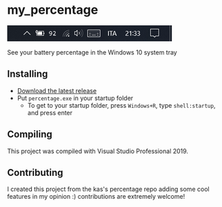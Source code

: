 # my_percentage

![](https://github.com/JacopoBucchioni/my_percentage/blob/main/my_percentage.png)

See your battery percentage in the Windows 10 system tray

## Installing

* [Download the latest release](https://github.com/JacopoBucchioni/my_percentage/releases)
* Put `percentage.exe` in your startup folder
  * To get to your startup folder, press `Windows+R`, type `shell:startup`, and press enter

## Compiling

This project was compiled with Visual Studio Professional 2019.

## Contributing

I created this project from the kas's percentage repo adding some cool features in my opinion :) contributions are extremely welcome!

